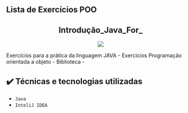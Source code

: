## Lista de Exercícios POO

<h2 align="center">Introdução_Java_For_</h2>

<p align="center">
<img src="https://img.shields.io/badge/Status-Programador_em_Desenvolvimento-red"></p>

<p>Exercícios para a prática da linguagem JAVA - Exercicios Programação orientada a objeto - Biblioteca -</p>

## ✔️ Técnicas e tecnologias utilizadas

- ``Java ``
- ``InteliJ IDEA``
